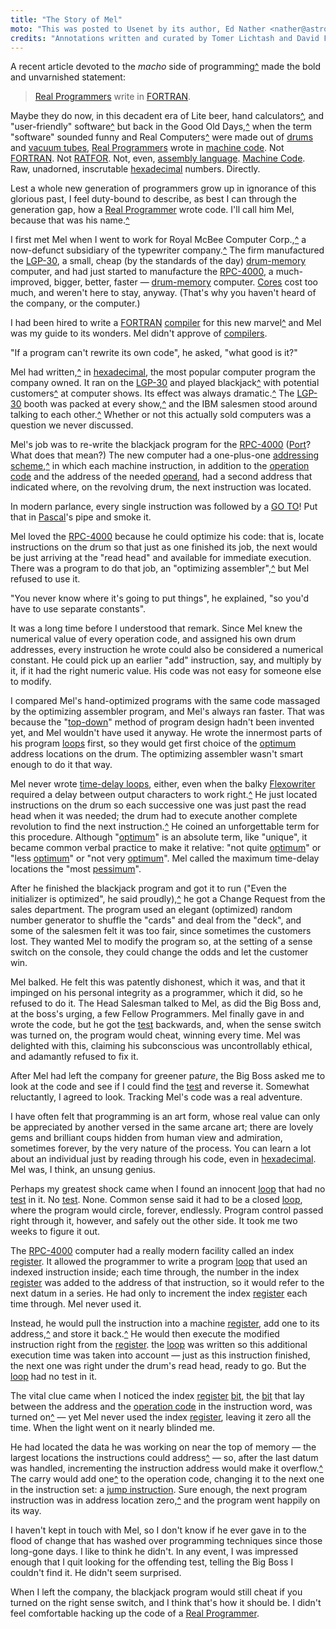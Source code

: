 ```yaml
---
title: "The Story of Mel"
moto: "This was posted to Usenet by its author, Ed Nather <nather@astro.as.utexas.edu>, on May 21, 1983."
credits: "Annotations written and curated by Tomer Lichtash and David Frankiel"
---
```


A recent article devoted to the _macho_ side of programming[^](annotations/recent-article)
made the bold and unvarnished statement:

> [Real Programmers](glossary/real-programmer) write in [FORTRAN](glossary/fortran).

Maybe they do now,
in this decadent era of
Lite beer, hand calculators[^](annotations/calculators), and "user-friendly" software[^](annotations/user-friendly-quatations)
but back in the Good Old Days,[^](annotations/story-timeline-estimation)
when the term "software" sounded funny
and Real Computers[^](annotations/real-computers) were made out of [drums](glossary/drum-memory) and [vacuum tubes](glossary/vacuum-tube),
[Real Programmers](glossary/real-programmer) wrote in [machine code](glossary/machine-code).
Not [FORTRAN](glossary/fortran). Not [RATFOR](glossary/ratfor). Not, even, [assembly language](glossary/assembly-language).
[Machine Code](glossary/machine-code).
Raw, unadorned, inscrutable [hexadecimal](glossary/hexadecimal) numbers.
Directly.

Lest a whole new generation of programmers
grow up in ignorance of this glorious past,
I feel duty-bound to describe,
as best I can through the generation gap,
how a [Real Programmer](glossary/real-programmer) wrote code.
I'll call him Mel,
because that was his name.[^](annotations/mel-kaye-bio)

I first met Mel when I went to work for Royal McBee Computer Corp.,[^](annotations/the-timeline-of-royal-mcbee)
a now-defunct subsidiary of the typewriter company.[^](annotations/now-defunct-subsidiary)
The firm manufactured the [LGP-30](glossary/lgp-30),
a small, cheap (by the standards of the day)
[drum-memory](glossary/drum-memory) computer,
and had just started to manufacture
the [RPC-4000](glossary/rpc-4000), a much-improved,
bigger, better, faster — [drum-memory](glossary/drum-memory) computer.
[Cores](glossary/magnetic-core-memory) cost too much,
and weren't here to stay, anyway.
(That's why you haven't heard of the company,
or the computer.)

I had been hired to write a [FORTRAN](glossary/fortran) [compiler](glossary/compiler)
for this new marvel[^](annotations/librazette-marvel) and Mel was my guide to its wonders.
Mel didn't approve of [compilers](glossary/compiler).

"If a program can't rewrite its own code",
he asked, "what good is it?"

Mel had written,[^](annotations/handwritten-code)
in [hexadecimal](glossary/hexadecimal),
the most popular computer program the company owned.
It ran on the [LGP-30](glossary/lgp-30)
and played blackjack[^](annotations/mels-blackjack-game) with potential customers[^](annotations/librazette-chicago-automation-show)
at computer shows.
Its effect was always dramatic.[^](annotations/librazette-quote-1)
The [LGP-30](glossary/lgp-30) booth was packed at every show,[^](annotations/librazette-quote-2)
and the IBM salesmen stood around
talking to each other.[^](annotations/librazette-quote-3)
Whether or not this actually sold computers
was a question we never discussed.

Mel's job was to re-write
the blackjack program for the [RPC-4000](glossary/rpc-4000)
([Port](glossary/port)? What does that mean?)
The new computer had a one-plus-one
[addressing scheme](glossary/addressing-scheme),[^](annotations/instruction1)
in which each machine instruction,
in addition to the [operation code](glossary/operation-code)
and the address of the needed [operand](glossary/operand),
had a second address that indicated where, on the revolving drum,
the next instruction was located.

In modern parlance,
every single instruction was followed by a [GO TO](glossary/goto)!
Put that in [Pascal](glossary/pascal)'s pipe and smoke it.

Mel loved the [RPC-4000](glossary/rpc-4000)
because he could optimize his code:
that is, locate instructions on the drum
so that just as one finished its job,
the next would be just arriving at the "read head"
and available for immediate execution.
There was a program to do that job,
an "optimizing assembler",[^](annotations/ref1) <!-- consider removal -->
but Mel refused to use it.

"You never know where it's going to put things",
he explained, "so you'd have to use separate constants".

It was a long time before I understood that remark.
Since Mel knew the numerical value
of every operation code,
and assigned his own drum addresses,
every instruction he wrote could also be considered
a numerical constant.
He could pick up an earlier "add" instruction, say,
and multiply by it,
if it had the right numeric value.
His code was not easy for someone else to modify.

I compared Mel's hand-optimized programs
with the same code massaged by the optimizing assembler program,
and Mel's always ran faster.
That was because the "[top-down](glossary/top-down-design)" method of program design
hadn't been invented yet,
and Mel wouldn't have used it anyway.
He wrote the innermost parts of his program [loops](glossary/loop) first,
so they would get first choice
of the [optimum](glossary/optimum) address locations on the drum.
The optimizing assembler wasn't smart enough to do it that way.

Mel never wrote [time-delay loops](glossary/time-delay-loop), either,
even when the balky [Flexowriter](glossary/friden-flexowriter)
required a delay between output characters to work right.[^](annotations/flexowriter-cps)
He just located instructions on the drum
so each successive one was just past the read head
when it was needed;
the drum had to execute another complete revolution
to find the next instruction.[^](annotations/mechanical-structure-vs-original-design)
He coined an unforgettable term for this procedure.
Although "[optimum](glossary/optimum)" is an absolute term,
like "unique", it became common verbal practice
to make it relative:
"not quite [optimum](glossary/optimum)" or "less [optimum](glossary/optimum)"
or "not very [optimum](glossary/optimum)".
Mel called the maximum time-delay locations
the "most [pessimum](glossary/pessimum)".

After he finished the blackjack program
and got it to run
("Even the initializer is optimized",
he said proudly),[^](annotations/mels-note-location-00000)
he got a Change Request from the sales department.
The program used an elegant (optimized)
random number generator
to shuffle the "cards" and deal from the "deck",
and some of the salesmen felt it was too fair,
since sometimes the customers lost.
They wanted Mel to modify the program
so, at the setting of a sense switch on the console,
they could change the odds and let the customer win.

Mel balked.
He felt this was patently dishonest,
which it was,
and that it impinged on his personal integrity as a programmer,
which it did,
so he refused to do it.
The Head Salesman talked to Mel,
as did the Big Boss and, at the boss's urging,
a few Fellow Programmers.
Mel finally gave in and wrote the code,
but he got the [test](glossary/test-terminating-condition) backwards,
and, when the sense switch was turned on,
the program would cheat, winning every time.
Mel was delighted with this,
claiming his subconscious was uncontrollably ethical,
and adamantly refused to fix it.

After Mel had left the company for greener pa$ture$,
the Big Boss asked me to look at the code
and see if I could find the [test](glossary/test-terminating-condition) and reverse it.
Somewhat reluctantly, I agreed to look.
Tracking Mel's code was a real adventure.

I have often felt that programming is an art form,
whose real value can only be appreciated
by another versed in the same arcane art;
there are lovely gems and brilliant coups
hidden from human view and admiration, sometimes forever,
by the very nature of the process.
You can learn a lot about an individual
just by reading through his code,
even in [hexadecimal](glossary/hexadecimal).
Mel was, I think, an unsung genius.

Perhaps my greatest shock came
when I found an innocent [loop](glossary/loop) that had no [test](glossary/test-terminating-condition) in it.
No [test](glossary/terminating-condition). None.
Common sense said it had to be a closed [loop](glossary/loop),
where the program would circle, forever, endlessly.
Program control passed right through it, however,
and safely out the other side.
It took me two weeks to figure it out.

The [RPC-4000](glossary/rpc-4000) computer had a really modern facility
called an index [register](glossary/register).
It allowed the programmer to write a program [loop](glossary/loop)
that used an indexed instruction inside;
each time through,
the number in the index [register](glossary/register)
was added to the address of that instruction,
so it would refer
to the next datum in a series.
He had only to increment the index [register](glossary/register)
each time through.
Mel never used it.

Instead, he would pull the instruction into a machine [register](glossary/register),
add one to its address,[^](annotations/index-register-1)
and store it back.[^](annotations/index-register-2)
He would then execute the modified instruction
right from the [register](glossary/register).
the [loop](glossary/loop) was written so this additional execution time
was taken into account —
just as this instruction finished,
the next one was right under the drum's read head,
ready to go.
But the [loop](glossary/loop) had no test in it.

The vital clue came when I noticed
the index [register](glossary/register) [bit](glossary/bit),
the [bit](glossary/bit) that lay between the address
and the [operation code](glossary/operation-code) in the instruction word,
was turned on[^](annotations/bit-binary-note) —
yet Mel never used the index [register](glossary/register),
leaving it zero all the time.
When the light went on it nearly blinded me.

He had located the data he was working on
near the top of memory —
the largest locations the instructions could address[^](annotations/rpc-4000-operand-address) —
so, after the last datum was handled,
incrementing the instruction address
would make it overflow.[^](annotations/numeric-overflow)
The carry would add one[^](annotations/how-instructions-are-composed) to the
operation code, changing it to the next one in the instruction set:
a [jump instruction](glossary/jump-instruction).
Sure enough, the next program instruction was
in address location zero,[^](annotations/rpc-4000-drum-memory-lowest-address)
and the program went happily on its way.

I haven't kept in touch with Mel,
so I don't know if he ever gave in to the flood of
change that has washed over programming techniques
since those long-gone days.
I like to think he didn't.
In any event,
I was impressed enough that I quit looking for the
offending test,
telling the Big Boss I couldn't find it.
He didn't seem surprised.

When I left the company,
the blackjack program would still cheat
if you turned on the right sense switch,
and I think that's how it should be.
I didn't feel comfortable
hacking up the code of a [Real Programmer](glossary/real-programmer).
